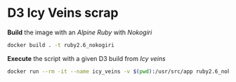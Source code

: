 # D3 Icy Veins scrap

**Build** the image with an *Alpine Ruby* with *Nokogiri*
```bash
docker build . -t ruby2.6_nokogiri
```

**Execute** the script with a given D3 build from *Icy veins*
```bash
docker run --rm -it --name icy_veins -v $(pwd):/usr/src/app ruby2.6_nokogiri ruby icy_veins.rb --link https://www.icy-veins.com/d3/monk-tempest-rush-build-with-sunwuko -v
```